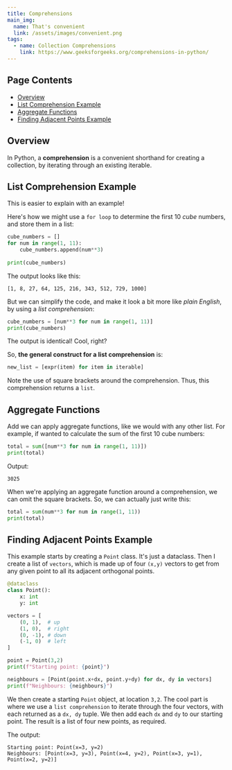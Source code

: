 ```yaml
---
title: Comprehensions
main_img:
  name: That's convenient
  link: /assets/images/convenient.png
tags: 
  - name: Collection Comprehensions
    link: https://www.geeksforgeeks.org/comprehensions-in-python/
---
```

## Page Contents

- [Overview](#overview)
- [List Comprehension Example](#list-comprehension-example)
- [Aggregate Functions](#aggregate-functions)
- [Finding Adjacent Points Example](#finding-adjacent-points-example)

## Overview
In Python, a **comprehension** is a convenient shorthand for creating a collection, by iterating through an existing iterable.

## List Comprehension Example

This is easier to explain with an example!

Here's how we might use a `for loop` to determine the first 10 _cube_ numbers, and store them in a list:

```python
cube_numbers = []
for num in range(1, 11):
    cube_numbers.append(num**3)
    
print(cube_numbers)
```

The output looks like this:

```text
[1, 8, 27, 64, 125, 216, 343, 512, 729, 1000]
```

But we can simplify the code, and make it look a bit more like _plain English_, by using a _list comprehension_:

```python
cube_numbers = [num**3 for num in range(1, 11)]
print(cube_numbers)
```

The output is identical! Cool, right?

So, **the general construct for a list comprehension** is:

```python
new_list = [expr(item) for item in iterable]
```

Note the use of square brackets around the comprehension. Thus, this comprehension returns a `list`.

## Aggregate Functions

Add we can apply aggregate functions, like we would with any other list. For example, if wanted to calculate the sum of the first 10 cube numbers:

```python
total = sum([num**3 for num in range(1, 11)])
print(total)
```

Output:

```text
3025
```

When we're applying an aggregate function around a comprehension, we can omit the square brackets. So, we can actually just write this:

```python
total = sum(num**3 for num in range(1, 11))
print(total)
```

## Finding Adjacent Points Example

This example starts by creating a `Point` class. It's just a dataclass. Then I create a list of `vectors`, which is made up of four `(x,y)` vectors to get from any given point to all its adjacent orthogonal points.

```python
@dataclass
class Point():
    x: int
    y: int

vectors = [
    (0, 1),  # up
    (1, 0),  # right
    (0, -1), # down
    (-1, 0)  # left
]

point = Point(3,2)
print(f"Starting point: {point}")

neighbours = [Point(point.x+dx, point.y+dy) for dx, dy in vectors]
print(f"Neighbours: {neighbours}") 
```

We then create a starting `Point` object, at location `3,2`. The cool part is where we use a `list comprehension` to iterate through the four vectors, with each returned as a `dx, dy` tuple. We then add each `dx` and `dy` to our starting point. The result is a list of four new points, as required.

The output:

```text
Starting point: Point(x=3, y=2)
Neighbours: [Point(x=3, y=3), Point(x=4, y=2), Point(x=3, y=1), Point(x=2, y=2)]
```